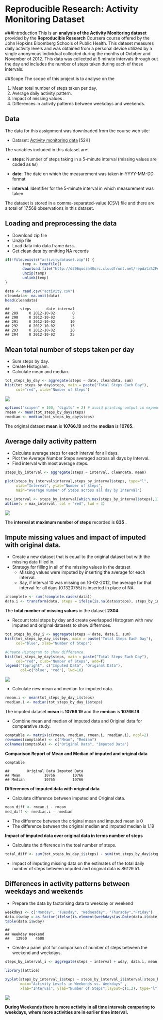 # Reproducible Research: Activity Monitoring Dataset

###Introduction
This is an **analysis of the Activity Monitoring dataset** provided by the **Reproducible Research** Coursera course offered by the John Hopkins Bloomberg Schools of Public Health. This dataset measures daily activity levels and was obtained from a personal device utilized by a single anonymous individual collected during the months of October and November of 2012. This data was collected at 5 minute intervals through out the day and includes the number of steps taken during each of these intervals. 


##Scope
The scope of this project is to analyse on the

1. Mean total number of steps taken per day.
2. Average daily activity pattern.
3. Impact of missing values .
4. Differences in activity patterns between weekdays and weekends.

## Data
The data for this assignment was downloaded from the course web site:

* Dataset: [Activity monitoring data](https://d396qusza40orc.cloudfront.net/repdata%2Fdata%2Factivity.zip) [52K]

The variables included in this dataset are:

* **steps**: Number of steps taking in a 5-minute interval (missing
    values are coded as `NA`)

* **date**: The date on which the measurement was taken in YYYY-MM-DD
    format

* **interval**: Identifier for the 5-minute interval in which
    measurement was taken

The dataset is stored in a comma-separated-value (CSV) file and there are a total of 17,568 observations in this dataset.

## Loading and preprocessing the data

* Download zip file
* Unzip file 
* Load data into data frame `data`.
* Get clean data by omitting NA records

```r
if(!file.exists("activitydataset.zip")) {
        temp <- tempfile()
        download.file("http://d396qusza40orc.cloudfront.net/repdata%2Fdata%2Factivity.zip",temp)
        unzip(temp)
        unlink(temp)
}

data <- read.csv("activity.csv")
cleandata<- na.omit(data)
head(cleandata)
```

```
##     steps       date interval
## 289     0 2012-10-02        0
## 290     0 2012-10-02        5
## 291     0 2012-10-02       10
## 292     0 2012-10-02       15
## 293     0 2012-10-02       20
## 294     0 2012-10-02       25
```


## Mean total number of steps taken per day
* Sum steps by day.
* Create Histogram.
* Calculate mean and median.

```r
tot_steps_by_day <- aggregate(steps ~ date, cleandata, sum)
hist(tot_steps_by_day$steps, main = paste("Total Steps Each Day"), 
     col="red", xlab="Number of Steps")
```

![](PA1_template_files/figure-html/unnamed-chunk-2-1.png) 

```r
options("scipen" = 100, "digits" = 2) # avoid printing output in exponential notation
rmean <- mean(tot_steps_by_day$steps)
rmedian <- median(tot_steps_by_day$steps)
```

The original dataset **mean** is **10766.19** and the **median** is **10765**.

## Average daily activity pattern

* Calculate average steps for each interval for all days. 
* Plot the Average Number Steps averaged across all days by Interval. 
* Find interval with most average steps. 

```r
steps_by_interval <- aggregate(steps ~ interval, cleandata, mean)

plot(steps_by_interval$interval,steps_by_interval$steps, type="l", 
     xlab="Interval", ylab="Number of Steps",
     main="Average Number of Steps across all day by Interval")

max_interval <- steps_by_interval[which.max(steps_by_interval$steps),1]
abline(v = max_interval, col = "red", lwd = 3)
```

![](PA1_template_files/figure-html/unnamed-chunk-3-1.png) 

The **interval at maximum number of steps** recorded is **835** .


## Impute missing values and impact of imputed with original data.
* Create a new dataset that is equal to the original dataset but with the missing data filled in. 
* Strategy for filling in all of the missing values in the dataset
    - Missing values were imputed by inserting the average for each interval. 
    - Say, if interval 10 was missing on 10-02-2012, the average for that interval for all days (0.1320755) is inserted in place of NA. 

```r
incomplete <- sum(!complete.cases(data))
data.i <- transform(data, steps = ifelse(is.na(data$steps), steps_by_interval$steps[match(data$interval, steps_by_interval$interval)], data$steps))
```

The **total number of missing values** in the dataset **2304**.

* Recount total steps by day and create overlapped Histogram with new imputed and original datasets to show differnces. 

```r
tot_steps_by_day_i <- aggregate(steps ~ date, data.i, sum)
hist(tot_steps_by_day_i$steps, main = paste("Total Steps Each Day"), 
     col="blue", xlab="Number of Steps")

#Create Histogram to show difference. 
hist(tot_steps_by_day$steps, main = paste("Total Steps Each Day"), 
     col="red", xlab="Number of Steps", add=T)
legend("topright", c("Imputed Data", "Original Data"), 
       col=c("blue", "red"), lwd=10)
```

![](PA1_template_files/figure-html/unnamed-chunk-5-1.png) 

* Calculate new mean and median for imputed data. 

```r
rmean.i <- mean(tot_steps_by_day_i$steps)
rmedian.i <- median(tot_steps_by_day_i$steps)
```
The imputed dataset **mean** is **10766.19** and the **median** is **10766.19**.

* Combine mean and median of imputed data and Original data for comparative study. 

```r
comptable <- matrix(c(rmean, rmedian, rmean.i, rmedian.i), ncol=2)
rownames(comptable) <- c("Mean", "Median")
colnames(comptable) <- c("Original Data", "Imputed Data")
```
 
 **Comparison Report of Mean and Median of imputed and original data** 

```r
comptable
```

```
##        Original Data Imputed Data
## Mean           10766        10766
## Median         10765        10766
```

**Differences of imputed data with original data**

* Calculate difference between imputed and Original data.

```r
mean_diff <- rmean.i - rmean
med_diff <- rmedian.i - rmedian
```

- The difference between the original mean and imputed mean is 0
- The difference between the original median and imputed median is 1.19

 **Impact of imputed data over original data in terms number of steps**
 
 * Calculate the difference in the toal number of steps.

```r
total_diff <- sum(tot_steps_by_day_i$steps) - sum(tot_steps_by_day$steps)
```
 
- Impact of imputing missing data on the estimates of the total daily number of steps between imputed and original data is 86129.51. 




## Differences in activity patterns between weekdays and weekends
* Prepare the data by factorising data to weekday or weekend 

```r
weekdays <- c("Monday", "Tuesday", "Wednesday", "Thursday","Friday")
data.i$wday = as.factor(ifelse(is.element(weekdays(as.Date(data.i$date)),weekdays),"Weekday", "Weekend"))
table(data.i$wday)
```

```
## 
## Weekday Weekend 
##   12960    4608
```
* Create a panel plot for comparison of number of steps between the weekend and weekdays.

```r
steps_by_interval_i <- aggregate(steps ~ interval + wday, data.i, mean)

library(lattice)

xyplot(steps_by_interval_i$steps ~ steps_by_interval_i$interval|steps_by_interval_i$wday,
       main="Activity Levels in Weekends vs. Weekdays" ,
       xlab="Interval", ylab="Number of Steps",layout=c(1,2), type="l")
```

![](PA1_template_files/figure-html/unnamed-chunk-12-1.png) 

 **During Weekends there is more activity in all time intervals comparing to weekdays, where more activities are in earlier time interval.**
